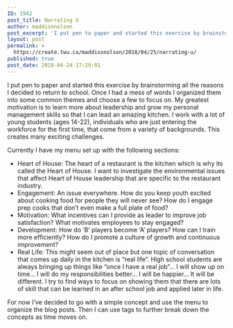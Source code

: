 ```yaml
---
ID: 1942
post_title: Narrating U
author: maddisonolson
post_excerpt: 'I put pen to paper and started this exercise by brainstorming all the reasons I decided to return to school. Once I had a mess of words I organized them into some common themes and choose a few to focus on.&nbsp;My greatest motivation is to learn more about leadership and grow my personal management skills &hellip; <p><a href="https://create.twu.ca/maddisonolson/2018/04/25/narrating-u/">+<span>  Read More</span></a></p>'
layout: post
permalink: >
  https://create.twu.ca/maddisonolson/2018/04/25/narrating-u/
published: true
post_date: 2018-04-24 17:29:01
---
```

I put pen to paper and started this exercise by brainstorming all the reasons I decided to return to school. Once I had a mess of words I organized them into some common themes and choose a few to focus on. My greatest motivation is to learn more about leadership and grow my personal management skills so that I can lead an amazing kitchen. I work with a lot of young students (ages 14-22), individuals who are just entering the workforce for the first time, that come from a variety of backgrounds. This creates many exciting challenges.

Currently I have my menu set up with the following sections:

<ul>
<li>Heart of House: The heart of a restaurant is the kitchen which is why its called the Heart of House. I want to investigate the environmental issues that affect Heart of House leadership that are specific to the restaurant industry.</li>
<li>Engagement: An issue everywhere. How do you keep youth excited about cooking food for people they will never see? How do I engage prep cooks that don&#8217;t even make a full plate of food?</li>
<li>Motivation: What incentives can I provide as leader to improve job satisfaction? What motivates employees to stay engaged?</li>
<li>Development: How do &#8216;B&#8217; players become &#8216;A&#8217; players? How can I train more efficiently? How do I promote a culture of growth and continuous improvement?</li>
<li>Real Life: This might seem out of place but one topic of conversation that comes up daily in the kitchen is &#8220;real life&#8221;. High school students are always bringing up things like &#8220;once I have a real job&#8221;&#8230; I will show up on time&#8230; I will do my responsibilities better&#8230; I will be happier&#8230; It will be different. I try to find ways to focus on showing them that there are lots of skill that can be learned in an after school job and applied later in life.</li>
</ul>

For now I&#8217;ve decided to go with a simple concept and use the menu to organize the blog posts. Then I can use tags to further break down the concepts as time moves on.